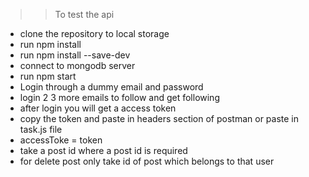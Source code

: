 >> To test the api 

* clone the repository to local storage
* run npm install
* run npm install --save-dev
* connect to mongodb server
* run npm start 
* Login through a dummy email and password
* login 2 3 more emails to follow and get following
* after login you will get a access token
* copy the token and paste in headers section of postman or paste in task.js file
* accessToke = token 
* take a post id where a post id is required 
* for delete post only take id of post which belongs to that user


